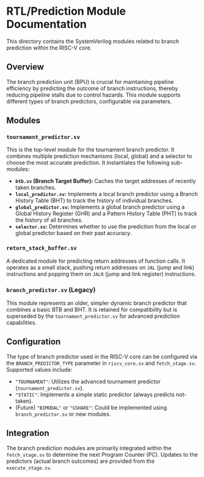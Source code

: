 
# RTL/Prediction Module Documentation

This directory contains the SystemVerilog modules related to branch prediction within the RISC-V core.

## Overview

The branch prediction unit (BPU) is crucial for maintaining pipeline efficiency by predicting the outcome of branch instructions, thereby reducing pipeline stalls due to control hazards. This module supports different types of branch predictors, configurable via parameters.

## Modules

### `tournament_predictor.sv`

This is the top-level module for the tournament branch predictor. It combines multiple prediction mechanisms (local, global) and a selector to choose the most accurate prediction. It instantiates the following sub-modules:

*   **`btb.sv` (Branch Target Buffer):** Caches the target addresses of recently taken branches.
*   **`local_predictor.sv`:** Implements a local branch predictor using a Branch History Table (BHT) to track the history of individual branches.
*   **`global_predictor.sv`:** Implements a global branch predictor using a Global History Register (GHR) and a Pattern History Table (PHT) to track the history of all branches.
*   **`selector.sv`:** Determines whether to use the prediction from the local or global predictor based on their past accuracy.

### `return_stack_buffer.sv`

A dedicated module for predicting return addresses of function calls. It operates as a small stack, pushing return addresses on `JAL` (jump and link) instructions and popping them on `JALR` (jump and link register) instructions.

### `branch_predictor.sv` (Legacy)

This module represents an older, simpler dynamic branch predictor that combines a basic BTB and BHT. It is retained for compatibility but is superseded by the `tournament_predictor.sv` for advanced prediction capabilities.

## Configuration

The type of branch predictor used in the RISC-V core can be configured via the `BRANCH_PREDICTOR_TYPE` parameter in `riscv_core.sv` and `fetch_stage.sv`. Supported values include:

*   `"TOURNAMENT"`: Utilizes the advanced tournament predictor (`tournament_predictor.sv`).
*   `"STATIC"`: Implements a simple static predictor (always predicts not-taken).
*   (Future) `"BIMODAL"` or `"GSHARE"`: Could be implemented using `branch_predictor.sv` or new modules.

## Integration

The branch prediction modules are primarily integrated within the `fetch_stage.sv` to determine the next Program Counter (PC). Updates to the predictors (actual branch outcomes) are provided from the `execute_stage.sv`.
